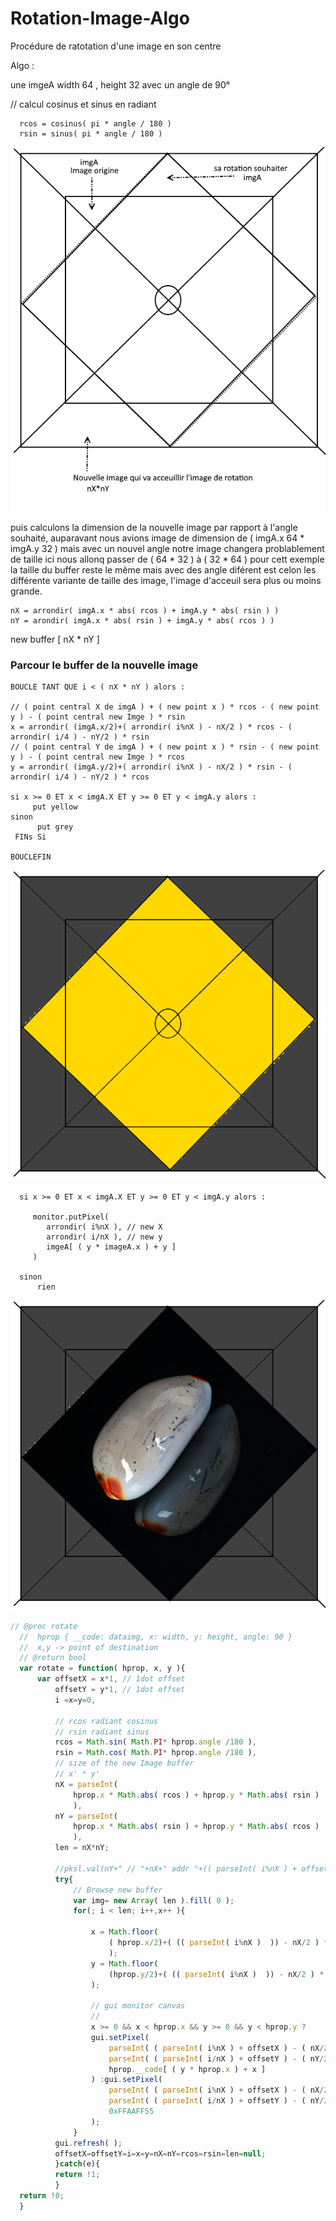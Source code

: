 # Rotation-Image-Algo
Procédure de ratotation d'une image en son centre

Algo :

une imgeA width 64 , height 32 avec un angle de 90° 

  // calcul cosinus et sinus en radiant
  
      rcos = cosinus( pi * angle / 180 )
      rsin = sinus( pi * angle / 180 )
  
  
  <img src="https://github.com/devGnode/Rotation-Image-Algo/blob/master/imgRot.png">
  
puis calculons la dimension de la nouvelle image  par rapport à l'angle souhaité, auparavant nous avions image de dimension de ( imgA.x 64 * imgA.y 32 ) mais avec un nouvel angle notre image changera problablement de taille ici nous allonq passer de ( 64 * 32 ) à ( 32 * 64 ) pour cett exemple la taille du buffer reste le même mais avec des angle diférent est celon les différente variante de taille des image, l'image d'acceuil sera plus ou moins grande.
  
    nX = arrondir( imgA.x * abs( rcos ) + imgA.y * abs( rsin ) )
    nY = arondir( imgA.x * abs( rsin ) + imgA.y * abs( rcos ) )
  
  new buffer [ nX * nY ]
  
### Parcour le buffer de la nouvelle image 


 
    BOUCLE TANT QUE i < ( nX * nY ) alors :  
    
    // ( point central X de imgA ) + ( new point x ) * rcos - ( new point y ) - ( point central new Imge ) * rsin
    x = arrondir( (imgA.x/2)+( arrondir( i%nX ) - nX/2 ) * rcos - ( arrondir( i/4 ) - nY/2 ) * rsin
    // ( point central Y de imgA ) + ( new point x ) * rsin - ( new point y ) - ( point central new Imge ) * rcos
    y = arrondir( (imgA.y/2)+( arrondir( i%nX ) - nX/2 ) * rsin - ( arrondir( i/4 ) - nY/2 ) * rcos
    
    si x >= 0 ET x < imgA.X ET y >= 0 ET y < imgA.y alors :
         put yellow
    sinon
          put grey
     FINs Si
     
    BOUCLEFIN

  <img src="https://github.com/devGnode/Rotation-Image-Algo/blob/master/imgRot1.png">

  
      si x >= 0 ET x < imgA.X ET y >= 0 ET y < imgA.y alors :
         
         monitor.putPixel( 
            arrondir( i%nX ), // new X
            arrondir( i/nX ), // new y
            imgeA[ ( y * imageA.x ) + y ] 
         )
         
      sinon
          rien 
   
  
  <img src="https://github.com/devGnode/Rotation-Image-Algo/blob/master/imgRot2.png">
  
  
  ```javascript
// @proc rotate
	//	hprop { __code: dataimg, x: width, y: height, angle: 90 }
	//	x,y -> point of destination
	// @return bool
	var rotate = function( hprop, x, y ){
		var offsetX = x*1, // 1dot offset
			offsetY = y*1, // 1dot offset
			i =x=y=0,
			
			// rcos radiant cosinus
			// rsin radiant sinus
			rcos = Math.sin( Math.PI* hprop.angle /180 ),
			rsin = Math.cos( Math.PI* hprop.angle /180 ),
			// size of the new Image buffer
			// x' * y' 
			nX = parseInt( 
				hprop.x * Math.abs( rcos ) + hprop.y * Math.abs( rsin ) 
				),
			nY = parseInt( 
				hprop.x * Math.abs( rsin ) + hprop.y * Math.abs( rcos ) 
				),
			len = nX*nY;
			
			//pksl.val(nY+" // "+nX+" addr "+(( parseInt( i%nX ) + offsetX ) - ( nX/2 ))+"\r\n",1);
			try{
				// Browse new buffer	
				var img= new Array( len ).fill( 0 );
				for(; i < len; i++,x++ ){
					
					x = Math.floor(  
						( hprop.x/2)+( (( parseInt( i%nX )  )) - nX/2 ) * rcos - ( ( parseInt( i/nX ) )-(nY/2) ) * rsin 
						);
					y = Math.floor(  
						(hprop.y/2)+( (( parseInt( i%nX )  )) - nX/2 ) * rsin + ( ( parseInt( i/nX ) )-(nY/2) ) * rcos
					);
						
					// gui monitor canvas
					//
					x >= 0 && x < hprop.x && y >= 0 && y < hprop.y ?
					gui.setPixel(
						parseInt( ( parseInt( i%nX ) + offsetX ) - ( nX/2 ) ), // use round or parsInt avoid float addr
						parseInt( ( parseInt( i/nX ) + offsetY ) - ( nY/2 ) ), // use round or parsInt avoid float addr
						hprop.__code[ ( y * hprop.x ) + x ]
					) :gui.setPixel(
						parseInt( ( parseInt( i%nX ) + offsetX ) - ( nX/2 ) ),
						parseInt( ( parseInt( i/nX ) + offsetY ) - ( nY/2 ) ),
						0xFFAAFF55
					);
				}
			gui.refresh( );
			offsetX=offsetY=i=x=y=nX=nY=rcos=rsin=len=null;
			}catch(e){
			return !1;
			}
	return !0;		
	}
```

